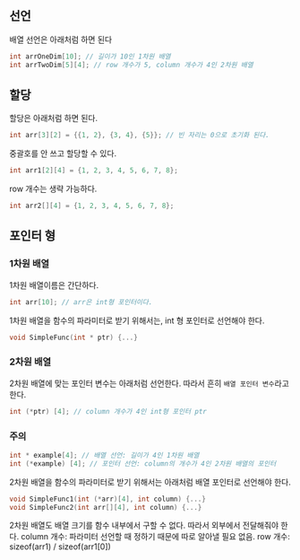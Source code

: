 ## 선언
배열 선언은 아래처럼 하면 된다
```c
int arrOneDim[10]; // 길이가 10인 1차원 배열
int arrTwoDim[5][4]; // row 개수가 5, column 개수가 4인 2차원 배열
```

## 할당
할당은 아래처럼 하면 된다.
```c
int arr[3][2] = {{1, 2}, {3, 4}, {5}}; // 빈 자리는 0으로 초기화 된다.
```

중괄호를 안 쓰고 할당할 수 있다.
```c
int arr1[2][4] = {1, 2, 3, 4, 5, 6, 7, 8};
```

row 개수는 생략 가능하다.
```c
int arr2[][4] = {1, 2, 3, 4, 5, 6, 7, 8};
```

## 포인터 형
### 1차원 배열
1차원 배열이름은 간단하다.
```c
int arr[10]; // arr은 int형 포인터이다.
```

1차원 배열을 함수의 파라미터로 받기 위해서는, int 형 포인터로 선언해야 한다.
```c
void SimpleFunc(int * ptr) {...} 
```

### 2차원 배열
2차원 배열에 맞는 포인터 변수는 아래처럼 선언한다.
따라서 흔히 `배열 포인터 변수`라고 한다.
```c
int (*ptr) [4]; // column 개수가 4인 int형 포인터 ptr
```

### 주의
```c
int * example[4]; // 배열 선언: 길이가 4인 1차원 배열
int (*example) [4]; // 포인터 선언: column의 개수가 4인 2차원 배열의 포인터
```

2차원 배열을 함수의 파라미터로 받기 위해서는 아래처럼 배열 포인터로 선언해야 한다.
```c
void SimpleFunc1(int (*arr)[4], int column) {...}
void SimpleFunc2(int arr[][4], int column) {...}
```
2차원 배열도 배열 크기를 함수 내부에서 구할 수 없다. 따라서 외부에서 전달해줘야 한다.
column 개수: 파라미터 선언할 때 정하기 때문에 따로 알아낼 필요 없음.
row 개수: sizeof(arr1) / sizeof(arr1[0])
